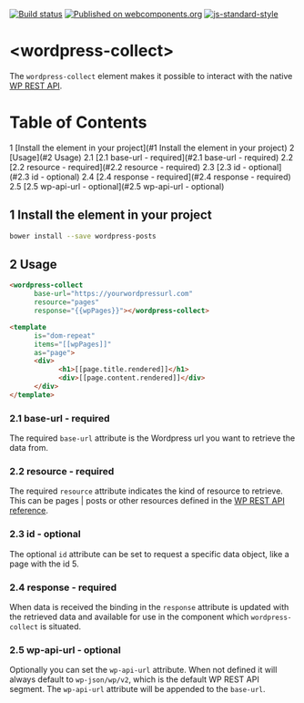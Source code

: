 [![Build status](https://travis-ci.org/rocketsciencesolutions/wordpress-collect.svg?branch=master)](https://travis-ci.org/rocketsciencesolutions/wordpress-collect)
[![Published on webcomponents.org](https://img.shields.io/badge/webcomponents.org-published-blue.svg)](https://www.webcomponents.org/element/rocketsciencesolutions/wordpress-collect/elements/wordpress-collect)
[![js-standard-style](https://img.shields.io/badge/code%20style-standard-brightgreen.svg)](http://standardjs.com)

# \<wordpress-collect\>

The `wordpress-collect` element makes it possible to interact with the native [WP REST API](https://developer.wordpress.org/rest-api/reference/).

# Table of Contents
1 [Install the element in your project](#1 Install the element in your project)
2 [Usage](#2 Usage)
2.1 [2.1 base-url - required](#2.1 base-url - required)
2.2 [2.2 resource - required](#2.2 resource - required)
2.3 [2.3 id - optional](#2.3 id - optional)
2.4 [2.4 response - required](#2.4 response - required)
2.5 [2.5 wp-api-url - optional](#2.5 wp-api-url - optional)

## 1 Install the element in your project

```bash
bower install --save wordpress-posts
```

## 2 Usage

```html
<wordpress-collect
      base-url="https://yourwordpressurl.com"
      resource="pages"
      response="{{wpPages}}"></wordpress-collect>

<template
      is="dom-repeat"
      items="[[wpPages]]"
      as="page">
      <div>
            <h1>[[page.title.rendered]]</h1>
            <div>[[page.content.rendered]]</div>
      </div>
</template>
```

### 2.1 base-url - required
The required `base-url` attribute is the Wordpress url you want to retrieve the data from.

### 2.2 resource - required
The required `resource` attribute indicates the kind of resource to retrieve. This can be pages | posts or other resources defined in the [WP REST API reference](https://developer.wordpress.org/rest-api/reference/).

### 2.3 id - optional
The optional `id` attribute can be set to request a specific data object, like a page with the id 5.

### 2.4 response - required
When data is received the binding in the `response` attribute is updated with the retrieved data and available for use in the component which `wordpress-collect` is situated. 

### 2.5 wp-api-url - optional
Optionally you can set the `wp-api-url` attribute. When not defined it will always default to `wp-json/wp/v2`, which is the default WP REST API segment. The `wp-api-url` attribute will be appended to the `base-url`.